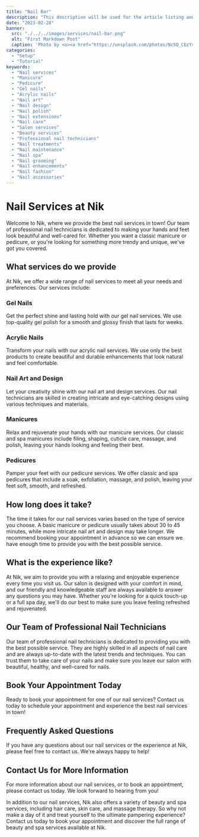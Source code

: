 ```yaml
---
title: "Nail Bar"
description: "This description will be used for the article listing and search results on Google."
date: "2023-02-28"
banner:
  src: "./../../images/services/nail-bar.png"
  alt: "First Markdown Post"
  caption: 'Photo by <u><a href="https://unsplash.com/photos/Nc5Q_CEcY44">Florian Olivo</a></u>'
categories:
  - "Setup"
  - "Tutorial"
keywords:
  - "Nail services"
  - "Manicure"
  - "Pedicure"
  - "Gel nails"
  - "Acrylic nails"
  - "Nail art"
  - "Nail design"
  - "Nail polish"
  - "Nail extensions"
  - "Nail care"
  - "Salon services"
  - "Beauty services"
  - "Professional nail technicians"
  - "Nail treatments"
  - "Nail maintenance"
  - "Nail spa"
  - "Nail grooming"
  - "Nail enhancements"
  - "Nail fashion"
  - "Nail accessories"
---
```


# Nail Services at Nik

Welcome to Nik, where we provide the best nail services in town! Our team of professional nail technicians is dedicated to making your hands and feet look beautiful and well-cared for. Whether you want a classic manicure or pedicure, or you're looking for something more trendy and unique, we've got you covered.

## What services do we provide

At Nik, we offer a wide range of nail services to meet all your needs and preferences. Our services include:

### Gel Nails

Get the perfect shine and lasting hold with our gel nail services. We use top-quality gel polish for a smooth and glossy finish that lasts for weeks.

### Acrylic Nails

Transform your nails with our acrylic nail services. We use only the best products to create beautiful and durable enhancements that look natural and feel comfortable.

### Nail Art and Design

Let your creativity shine with our nail art and design services. Our nail technicians are skilled in creating intricate and eye-catching designs using various techniques and materials.

### Manicures

Relax and rejuvenate your hands with our manicure services. Our classic and spa manicures include filing, shaping, cuticle care, massage, and polish, leaving your hands looking and feeling their best.

### Pedicures

Pamper your feet with our pedicure services. We offer classic and spa pedicures that include a soak, exfoliation, massage, and polish, leaving your feet soft, smooth, and refreshed.

## How long does it take?

The time it takes for our nail services varies based on the type of service you choose. A basic manicure or pedicure usually takes about 30 to 45 minutes, while more intricate nail art and design may take longer. We recommend booking your appointment in advance so we can ensure we have enough time to provide you with the best possible service.

## What is the experience like?

At Nik, we aim to provide you with a relaxing and enjoyable experience every time you visit us. Our salon is designed with your comfort in mind, and our friendly and knowledgeable staff are always available to answer any questions you may have. Whether you're looking for a quick touch-up or a full spa day, we'll do our best to make sure you leave feeling refreshed and rejuvenated.

## Our Team of Professional Nail Technicians

Our team of professional nail technicians is dedicated to providing you with the best possible service. They are highly skilled in all aspects of nail care and are always up-to-date with the latest trends and techniques. You can trust them to take care of your nails and make sure you leave our salon with beautiful, healthy, and well-cared for nails.

## Book Your Appointment Today

Ready to book your appointment for one of our nail services? Contact us today to schedule your appointment and experience the best nail services in town!

## Frequently Asked Questions

If you have any questions about our nail services or the experience at Nik, please feel free to contact us. We're always happy to help!

## Contact Us for More Information

For more information about our nail services, or to book an appointment, please contact us today. We look forward to hearing from you!

In addition to our nail services, Nik also offers a variety of beauty and spa services, including hair care, skin care, and massage therapy. So why not make a day of it and treat yourself to the ultimate pampering experience? Contact us today to book your appointment and discover the full range of beauty and spa services available at Nik.
